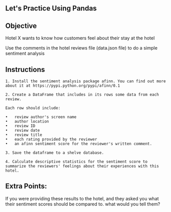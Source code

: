 Let's Practice Using Pandas
---------------------------



Objective
-------------
Hotel X wants to know how customers feel about their stay at the hotel

Use the comments in the hotel reviews file (data.json file) to do a simple sentiment analysis

Instructions
------------
    1. Install the sentiment analysis package afinn. You can find out more about it at https://pypi.python.org/pypi/afinn/0.1

    2. Create a DataFrame that includes in its rows some data from each review.

    Each row should include:

    •	review author's screen name
    •	author location
    •	review ID
    •	review date
    •	review title
    •	each rating provided by the reviewer
    •	an afinn sentiment score for the reviewer's written comment.

    3. Save the dataframe to a shelve database.

    4. Calculate descriptive statistics for the sentiment score to summarize the reviewers' feelings about their experiences with this hotel.

Extra Points:
------------
If you were providing these results to the hotel, and they asked you what their sentiment scores should be compared to.
what would you tell them?
